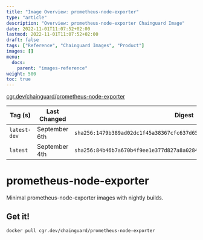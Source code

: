 ```yaml
---
title: "Image Overview: prometheus-node-exporter"
type: "article"
description: "Overview: prometheus-node-exporter Chainguard Image"
date: 2022-11-01T11:07:52+02:00
lastmod: 2022-11-01T11:07:52+02:00
draft: false
tags: ["Reference", "Chainguard Images", "Product"]
images: []
menu:
  docs:
    parent: "images-reference"
weight: 500
toc: true
---
```


[cgr.dev/chainguard/prometheus-node-exporter](https://github.com/chainguard-images/images/tree/main/images/prometheus-node-exporter)

| Tag (s)       | Last Changed  | Digest                                                                    |
|---------------|---------------|---------------------------------------------------------------------------|
|  `latest-dev` | September 6th | `sha256:1479b389ad02dc1f45a38367cfc637d6560fe23a42b6a19f6555042758609efa` |
|  `latest`     | September 4th | `sha256:84b46b7a670b4f9ee1e377d827a8a02843a0698cc1b0ad8c7795d9faee7c4828` |

# prometheus-node-exporter

Minimal prometheus-node-exporter images with nightly builds.

## Get it!

```shell
docker pull cgr.dev/chainguard/prometheus-node-exporter
```
